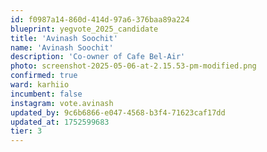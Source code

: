 ```yaml
---
id: f0987a14-860d-414d-97a6-376baa89a224
blueprint: yegvote_2025_candidate
title: 'Avinash Soochit'
name: 'Avinash Soochit'
description: 'Co-owner of Cafe Bel-Air'
photo: screenshot-2025-05-06-at-2.15.53-pm-modified.png
confirmed: true
ward: karhiio
incumbent: false
instagram: vote.avinash
updated_by: 9c6b6866-e047-4568-b3f4-71623caf17dd
updated_at: 1752599683
tier: 3
---
```

